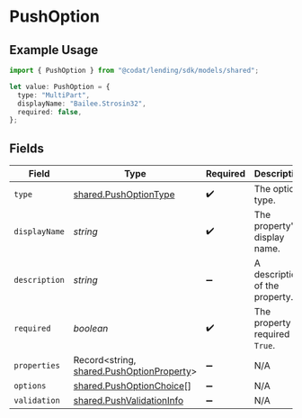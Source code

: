 # PushOption

## Example Usage

```typescript
import { PushOption } from "@codat/lending/sdk/models/shared";

let value: PushOption = {
  type: "MultiPart",
  displayName: "Bailee.Strosin32",
  required: false,
};
```

## Fields

| Field                                                                                         | Type                                                                                          | Required                                                                                      | Description                                                                                   |
| --------------------------------------------------------------------------------------------- | --------------------------------------------------------------------------------------------- | --------------------------------------------------------------------------------------------- | --------------------------------------------------------------------------------------------- |
| `type`                                                                                        | [shared.PushOptionType](../../../sdk/models/shared/pushoptiontype.md)                         | :heavy_check_mark:                                                                            | The option type.                                                                              |
| `displayName`                                                                                 | *string*                                                                                      | :heavy_check_mark:                                                                            | The property's display name.                                                                  |
| `description`                                                                                 | *string*                                                                                      | :heavy_minus_sign:                                                                            | A description of the property.                                                                |
| `required`                                                                                    | *boolean*                                                                                     | :heavy_check_mark:                                                                            | The property is required if `True`.                                                           |
| `properties`                                                                                  | Record<string, [shared.PushOptionProperty](../../../sdk/models/shared/pushoptionproperty.md)> | :heavy_minus_sign:                                                                            | N/A                                                                                           |
| `options`                                                                                     | [shared.PushOptionChoice](../../../sdk/models/shared/pushoptionchoice.md)[]                   | :heavy_minus_sign:                                                                            | N/A                                                                                           |
| `validation`                                                                                  | [shared.PushValidationInfo](../../../sdk/models/shared/pushvalidationinfo.md)                 | :heavy_minus_sign:                                                                            | N/A                                                                                           |